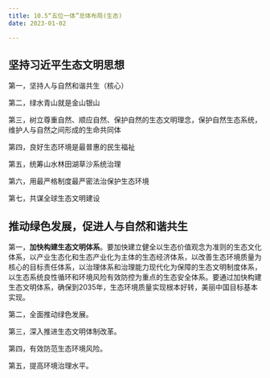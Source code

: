 ```yaml
---
title: 10.5“五位一体”总体布局(生态)
date: 2023-01-02

---
```


## 坚持习近平生态文明思想<Badge text="选择题" type="tip" />

第一，坚持人与自然和谐共生（核心）

第二，绿水青山就是金山银山

第三，树立尊重自然、顺应自然、保护自然的生态文明理念，保护自然生态系统，维护人与自然之间形成的生命共同体

第四，良好生态环境是最普惠的民生福祉

第五，统筹山水林田湖草沙系统治理

第六，用最严格制度最严密法治保护生态环境

第七，共谋全球生态文明建设

## 推动绿色发展，促进人与自然和谐共生<Badge text="选择题" type="tip" />

第一，**加快构建生态文明体系**。要加快建立健全以生态价值观念为准则的生态文化体系，以产业生态化和生态产业化为主体的生态经济体系，以改善生态环境质量为核心的目标责任体系，以治理体系和治理能力现代化为保障的生态文明制度体系，以生态系统良性循环和环境风险有效防控为重点的生态安全体系。要通过加快构建生态文明体系，确保到2035年，生态环境质量实现根本好转，美丽中国目标基本实现。

第二，全面推动绿色发展。

第三，深入推进生态文明体制改革。

第四，有效防范生态环境风险。

第五，提高环境治理水平。